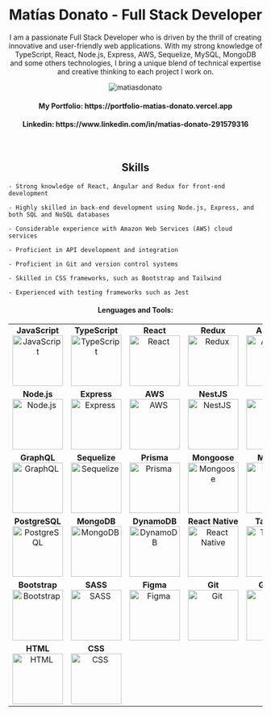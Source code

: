 <h1 align="center">Matías Donato - Full Stack Developer</h1>

<p align="center">I am a passionate Full Stack Developer who is driven by the thrill of creating innovative and user-friendly web applications. With my strong knowledge of TypeScript, React, Node.js, Express, AWS, Sequelize, MySQL, MongoDB and some others technologies, I bring a unique blend of technical expertise and creative thinking to each project I work on.</p>



<div align="center">
  <div>
    <img src="https://komarev.com/ghpvc/?username=matiasdonato&label=Profile%20views&color=0e75b6&style=flat" alt="matiasdonato" />
  </div>
  <h4>My Portfolio: https://portfolio-matias-donato.vercel.app</h4>
  <h4>Linkedin: https://www.linkedin.com/in/matias-donato-291579316</h4>
</div>

&nbsp;
<h2 align="center">Skills</h2>
<div>
  
    - Strong knowledge of React, Angular and Redux for front-end development
    
    - Highly skilled in back-end development using Node.js, Express, and both SQL and NoSQL databases

    - Considerable experience with Amazon Web Services (AWS) cloud services
    
    - Proficient in API development and integration
    
    - Proficient in Git and version control systems
    
    - Skilled in CSS frameworks, such as Bootstrap and Tailwind
    
    - Experienced with testing frameworks such as Jest
</div>
  <div align="center">
    <h4>Lenguages and Tools:</h4>
    <table>
  <tr>
    <td align="center">
      <strong>JavaScript</strong><br>
      <img src="https://upload.wikimedia.org/wikipedia/commons/6/6a/JavaScript-logo.png" alt="JavaScript" height="100">
    </td>
    <td align="center">
      <strong>TypeScript</strong><br>
      <img src="https://upload.wikimedia.org/wikipedia/commons/thumb/4/4c/Typescript_logo_2020.svg/2048px-Typescript_logo_2020.svg.png" alt="TypeScript" height="100">
    </td>
    <td align="center">
      <strong>React</strong><br>
      <img src="https://cdn1.iconfinder.com/data/icons/programing-development-8/24/react_logo-512.png" alt="React" height="100">
    </td>
    <td align="center">
      <strong>Redux</strong><br>
      <img src="https://cdn.freebiesupply.com/logos/large/2x/redux-logo-svg-vector.svg" alt="Redux" height="100">
    </td>
    <td align="center">
      <strong>Angular</strong><br>
      <img src="https://cdn.iconscout.com/icon/free/png-256/free-angular-3628622-3029847.png?f=webp" alt="Angular" height="100">
    </td>
  </tr>
  <tr>
    <td align="center">
      <strong>Node.js</strong><br>
      <img src="https://static-00.iconduck.com/assets.00/node-js-icon-454x512-nztofx17.png" alt="Node.js" height="100">
    </td>
    <td align="center">
      <strong>Express</strong><br>
      <img src="https://cdn.icon-icons.com/icons2/2415/PNG/512/express_original_logo_icon_146527.png" alt="Express" height="100">
    </td>
    <td align="center">
      <strong>AWS</strong><br>
      <img src="https://logos-world.net/wp-content/uploads/2021/08/Amazon-Web-Services-AWS-Logo.png" alt="AWS" height="100">
    </td>
    <td align="center">
      <strong>NestJS</strong><br>
      <img src="https://static-00.iconduck.com/assets.00/nestjs-icon-2048x2040-3rrvcej8.png" alt="NestJS" height="100">
    </td>
    <td align="center">
      <strong>Jest</strong><br>
      <img src="https://cdn.freebiesupply.com/logos/large/2x/jest-logo-png-transparent.png" alt="Jest" height="100">
    </td>
  </tr>
  <tr>
    <td align="center">
      <strong>GraphQL</strong><br>
      <img src="https://upload.wikimedia.org/wikipedia/commons/thumb/1/17/GraphQL_Logo.svg/2048px-GraphQL_Logo.svg.png" alt="GraphQL" height="100">
    </td>
    <td align="center">
      <strong>Sequelize</strong><br>
      <img src="https://cdn.freebiesupply.com/logos/large/2x/sequelize-logo-png-transparent.png" alt="Sequelize" height="100">
    </td>
    <td align="center">
      <strong>Prisma</strong><br>
      <img src="https://cdn.worldvectorlogo.com/logos/prisma-4.svg" alt="Prisma" height="100">
    </td>
    <td align="center">
      <strong>Mongoose</strong><br>
      <img src="https://tsed.io/mongoose.png" alt="Mongoose" height="100">
    </td>
    <td align="center">
      <strong>MySQL</strong><br>
      <img src="https://pngimg.com/uploads/mysql/mysql_PNG23.png" alt="MySQL" height="100">
    </td>
  </tr>
  <tr>
    <td align="center">
      <strong>PostgreSQL</strong><br>
      <img src="https://cdn.icon-icons.com/icons2/2415/PNG/512/postgresql_plain_wordmark_logo_icon_146390.png" alt="PostgreSQL" height="100">
    </td>
    <td align="center">
      <strong>MongoDB</strong><br>
      <img src="https://seeklogo.com/images/M/mongodb-logo-D13D67C930-seeklogo.com.png" alt="MongoDB" height="100">
    </td>
    <td align="center">
      <strong>DynamoDB</strong><br>
      <img src="https://upload.wikimedia.org/wikipedia/commons/f/fd/DynamoDB.png" alt="DynamoDB" height="100">
    </td>
    <td align="center">
      <strong>React Native</strong><br>
      <img src="https://static-00.iconduck.com/assets.00/sdk-react-native-icon-512x490-ynyk8t4w.png" alt="React Native" height="100">
    </td>
    <td align="center">
      <strong>Tailwind</strong><br>
      <img src="https://w7.pngwing.com/pngs/293/485/png-transparent-tailwind-css-hd-logo.png" alt="Tailwind" height="100">
    </td>
  </tr>
  <tr>
    <td align="center">
      <strong>Bootstrap</strong><br>
      <img src="https://upload.wikimedia.org/wikipedia/commons/thumb/b/b2/Bootstrap_logo.svg/2560px-Bootstrap_logo.svg.png" alt="Bootstrap" height="100">
    </td>
    <td align="center">
      <strong>SASS</strong><br>
      <img src="https://cdn-icons-png.freepik.com/512/5968/5968358.png" alt="SASS" height="100">
    </td>
    <td align="center">
      <strong>Figma</strong><br>
      <img src="https://upload.wikimedia.org/wikipedia/commons/a/ad/Figma-1-logo.png" alt="Figma" height="100">
    </td>
    <td align="center">
      <strong>Git</strong><br>
      <img src="https://git-scm.com/images/logos/downloads/Git-Icon-1788C.png" alt="Git" height="100">
    </td>
    <td align="center">
      <strong>Github</strong><br>
      <img src="https://cdn-icons-png.flaticon.com/512/25/25231.png" alt="Github" height="100">
    </td>
  </tr>
  <tr>
    <td align="center">
      <strong>HTML</strong><br>
      <img src="https://cdn.iconscout.com/icon/free/png-256/free-html-5-1-1175208.png" alt="HTML" height="100">
    </td>
    <td align="center">
      <strong>CSS</strong><br>
      <img src="https://cdn.iconscout.com/icon/free/png-256/free-css3-9-1175237.png?f=webp&w=256" alt="CSS" height="100">
    </td>
    <td align="center">
      <!-- Leaving the last three cells empty as per your request -->
    </td>
    <td align="center">
      <!-- Leaving the last three cells empty as per your request -->
    </td>
    <td align="center">
      <!-- Leaving the last three cells empty as per your request -->
    </td>
  </tr>
</table>

</div>



